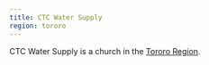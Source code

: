 ```yaml
---
title: CTC Water Supply
region: tororo
---
```

CTC Water Supply is a church in the [Tororo Region](/region/tororo).
